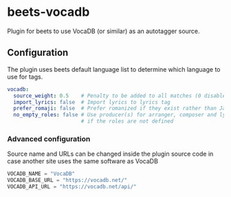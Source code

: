 # beets-vocadb

Plugin for beets to use VocaDB (or similar) as an autotagger source.

## Configuration

The plugin uses beets default language list to determine which language to use
for tags.

```yaml
vocadb:
  source_weight: 0.5    # Penalty to be added to all matches (0 disabled, 1 highest)
  import_lyrics: false  # Import lyrics to lyrics tag
  prefer_romaji: false  # Prefer romanized if they exist rather than Japanese
  no_empty_roles: false # Use producer(s) for arranger, composer and lyricist
                        # if the roles are not defined
```

### Advanced configuration

Source name and URLs can be changed inside the plugin source code in case
another site uses the same software as VocaDB

```python
VOCADB_NAME = "VocaDB"
VOCADB_BASE_URL = "https://vocadb.net/"
VOCADB_API_URL = "https://vocadb.net/api/"
```
